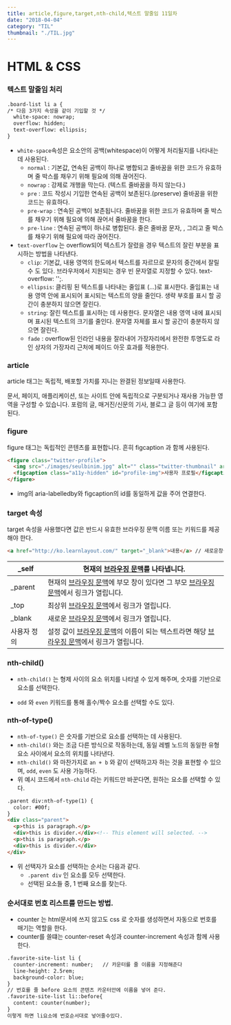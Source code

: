 ```yaml
---
title: article,figure,target,nth-child,텍스트 말줄임 11일차
date: "2018-04-04"
category: "TIL"
thumbnail: "./TIL.jpg"
---
```


# HTML & CSS


### 텍스트 말줄임 처리

```html
.board-list li a {
/* 다음 3가지 속성을 같이 기입할 것 */
  white-space: nowrap;
  overflow: hidden;
  text-overflow: ellipsis;
}

```

- `white-space`속성은 요소안의 공백(whitespace)이 어떻게 처리될지를 나타내는데 사용된다.
  - `normal` : 기본값, 연속된 공백이 하나로 병합되고 줄바꿈을 위한 코드가 유효하며 줄 박스를 채우기 위해 필요에 의해 끊어진다.
  - `nowrap` : 강제로 개행을 막는다. (텍스트 줄바꿈을 하지 않는다.)
  - `pre` : 코드 작성시 기입한 연속된 공백이 보존된다.(preserve) 줄바꿈을 위한 코드는 유효하다.
  - `pre-wrap` : 연속된 공백이 보존됩니다. 줄바꿈을 위한 코드가 유효하며 줄 박스를 채우기 위해 필요에 의해 끊어서 줄바꿈을 한다.
  - `pre-line` : 연속된 공백이 하나로 병합된다. 줄은 줄바꿈 문자,
    , 그리고 줄 박스를 채우기 위해 필요에 따라 끊어진다.
- `text-overflow` 는 overflow되어 텍스트가 잘렸을 경우 텍스트의 잘린 부분을 표시하는 방법을 나타낸다.
  - `clip`: 기본값, 내용 영역의 한도에서 텍스트를 자르므로 문자의 중간에서 잘릴 수 도 있다. 브라우저에서 지원되는 경우 빈 문자열로 지정할 수 있다. text-overflow: '';.
  - `ellipsis`: 클리핑 된 텍스트를 나타내는 줄임표 (…)로 표시한다. 줄임표는 내용 영역 안에 표시되어 표시되는 텍스트의 양을 줄인다. 생략 부호를 표시 할 공간이 충분하지 않으면 잘린다.
  - `string`: 잘린 텍스트를 표시하는 데 사용한다. 문자열은 내용 영역 내에 표시되며 표시된 텍스트의 크기를 줄인다. 문자열 자체를 표시 할 공간이 충분하지 않으면 잘린다.
  - `fade` : overflow된 인라인 내용을 잘라내어 가장자리에서 완전한 투명도로 라인 상자의 가장자리 근처에 페이드 아웃 효과를 적용한다.



### article

article 태그는 독립적, 배포할 가치를 지니는 완결된 정보일때 사용한다.

문서, 페이지, 애플리케이션,  또는 사이트 안에 독립적으로 구분되거나 재사용 가능한 영역을 구성할 수 있습니다. 포럼의 글, 매거진/신문의 기사, 블로그 글 등이 여기에 포함 된다.



### figure

figure 태그는 독립적인 콘텐츠를 표현합니다. 흔히  figcaption 과 함께 사용된다.

```html
<figure class="twitter-profile">
  <img src="./images/seulbinim.jpg" alt="" class="twitter-thumbnail" aria-labelledby="profile-img">
  <figcaption class="a11y-hidden" id="profile-img">사용자 프로필</figcaption>
</figure>

```

- img의 aria-labelledby와 figcaption의 id를 동일하게 값을 주어 연결한다.



### target 속성

target 속성을 사용했다면 값은 반드시 유효한 브라우징 문맥 이름 또는 키워드를 제공해야 한다.

```html
<a href="http://ko.learnlayout.com/" target="_blank">내용</a> // 새로운창을 열어서 a태그를 연결해준다.
```

| _self   | 현재의 [브라우징 문맥](http://html5.clearboth.org/browsers.html#browsing-context)를 나타냅니다. |
| ------- | ---------------------------------------- |
| _parent | 현재의 [브라우징 문맥](http://html5.clearboth.org/browsers.html#browsing-context)에 부모 창이 있다면 그 부모 [브라우징 문맥](http://html5.clearboth.org/browsers.html#browsing-context)에서 링크가 열립니다. |
| _top    | 최상위 [브라우징 문맥](http://html5.clearboth.org/browsers.html#browsing-context)에서 링크가 열립니다. |
| _blank  | 새로운 [브라우징 문맥](http://html5.clearboth.org/browsers.html#browsing-context)에서 링크가 열립니다. |
| 사용자 정의  | 설정 값이 [브라우징 문맥](http://html5.clearboth.org/browsers.html#browsing-context)의 이름이 되는 텍스트라면 해당 [브라우징 문맥](http://html5.clearboth.org/browsers.html#browsing-context)에서 링크가 열립니다. |



### nth-child()

- `nth-child()` 는 형제 사이의 요소 위치를 나타낼 수 있게 해주며, 숫자를 기반으로 요소를 선택한다.


- `odd` 와 `even` 키워드를 통해 홀수/짝수 요소를 선택할 수도 있다.



### nth-of-type()

- `nth-of-type()` 은 숫자를 기반으로 요소를 선택하는 데 사용된다.
- `nth-child()` 와는 조금 다른 방식으로 작동하는데, 동일 레벨 노드의 동일한 유형 요소 사이에서 요소의 위치를 나타낸다.
- `nth-child()` 와 마찬가지로 `an + b` 와 같이 선택하고자 하는 것을 표현할 수 있으며, `odd`, `even` 도 사용 가능하다.
- 위 예시 코드에서 `nth-child` 라는 키워드만 바꾼다면, 원하는 요소를 선택할 수 있다.

```html
.parent div:nth-of-type(1) {
  color: #00f;
}
<div class="parent">
  <p>this is paragraph.</p>
  <div>this is divider.</div><!-- This element will selected. -->
  <p>this is paragraph.</p>
  <div>this is divider.</div>
</div>
```

- 위 선택자가 요소를 선택하는 순서는 다음과 같다.
  - `.parent div` 인 요소를 모두 선택한다.
  - 선택된 요소들 중, 1 번째 요소를 찾는다.



### 순서대로 번호 리스트를 만드는 방법.

- counter 는 html문서에 쓰지 않고도 css 로 숫자를 생성하면서 자동으로 번호를 매기는 역할을 한다.
- counter를 쓸떄는 counter-reset 속성과 counter-increment 속성과 함께 사용 한다.

```html
.favorite-site-list li {
  counter-increment: number;   // 카운터를 줄 이름을 지정해준다
  line-height: 2.5rem;
  background-color: blue;
}
// 번호를 줄 before 요소의 콘텐츠 카운터안에 이름을 넣어 준다.
.favorite-site-list li::before{
  content: counter(number);
}
이렇게 하면 li요소에 번호순서대로 넣어줄수있다.
```

